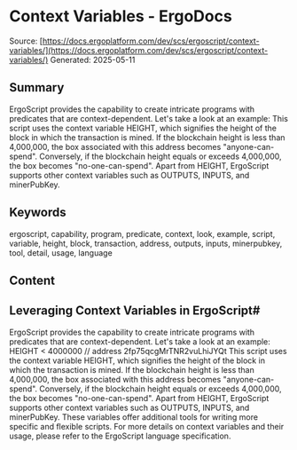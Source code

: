# Context Variables - ErgoDocs
Source: [https://docs.ergoplatform.com/dev/scs/ergoscript/context-variables/](https://docs.ergoplatform.com/dev/scs/ergoscript/context-variables/)
Generated: 2025-05-11

## Summary
ErgoScript provides the capability to create intricate programs with predicates that are context-dependent. Let's take a look at an example: This script uses the context variable HEIGHT, which signifies the height of the block in which the transaction is mined. If the blockchain height is less than 4,000,000, the box associated with this address becomes "anyone-can-spend". Conversely, if the blockchain height equals or exceeds 4,000,000, the box becomes "no-one-can-spend". Apart from HEIGHT, ErgoScript supports other context variables such as OUTPUTS, INPUTS, and minerPubKey.

## Keywords
ergoscript, capability, program, predicate, context, look, example, script, variable, height, block, transaction, address, outputs, inputs, minerpubkey, tool, detail, usage, language

## Content
## Leveraging Context Variables in ErgoScript#
ErgoScript provides the capability to create intricate programs with predicates that are context-dependent. Let's take a look at an example:
HEIGHT < 4000000            // address 2fp75qcgMrTNR2vuLhiJYQt
This script uses the context variable HEIGHT, which signifies the height of the block in which the transaction is mined. If the blockchain height is less than 4,000,000, the box associated with this address becomes "anyone-can-spend". Conversely, if the blockchain height equals or exceeds 4,000,000, the box becomes "no-one-can-spend".
Apart from HEIGHT, ErgoScript supports other context variables such as OUTPUTS, INPUTS, and minerPubKey. These variables offer additional tools for writing more specific and flexible scripts. For more details on context variables and their usage, please refer to the ErgoScript language specification.
